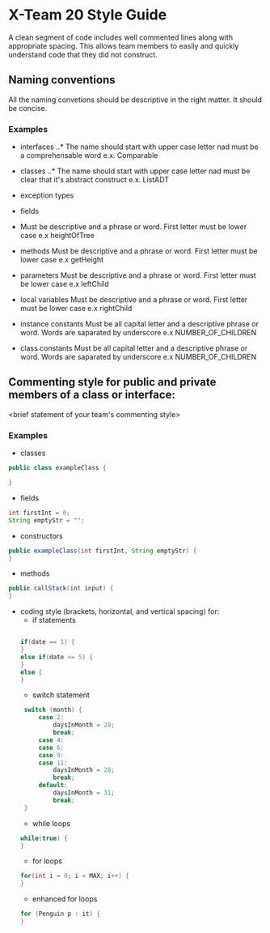 # X-Team 20 Style Guide

A clean segment of code includes well commented lines along with appropriate spacing. This allows team members to easily and quickly understand code that they did not construct.

## Naming conventions

All the naming convetions should be descriptive in the right matter. It should be concise. 

### Examples
* interfaces
..* The name should start with upper case letter nad must be a comprehensable word e.x. Comparable 
* classes
..* The name should start with upper case letter nad must be clear that it's abstract construct e.x. ListADT
* exception types
 
* fields
 * Must be descriptive and a phrase or word. First letter must be lower case e.x heightOfTree
* methods
 Must be descriptive and a phrase or word. First letter must be lower case e.x getHeight
* parameters
 Must be descriptive and a phrase or word. First letter must be lower case e.x leftChild
* local variables
 Must be descriptive and a phrase or word. First letter must be lower case e.x rightChild
* instance constants
 Must be all capital letter and a descriptive phrase or word. Words are saparated by underscore e.x NUMBER_OF_CHILDREN
* class constants
 Must be all capital letter and a descriptive phrase or word. Words are saparated by underscore e.x NUMBER_OF_CHILDREN
## Commenting style for public and private members of a class or interface:

<brief statement of your team's commenting style>

### Examples

* classes
```Java
public class exampleClass {

}
```
* fields
```Java
int firstInt = 0;
String emptyStr = "";
```
* constructors
```Java
public exampleClass(int firstInt, String emptyStr) {
}
```
* methods
```Java
public callStack(int input) {
}
```
* coding style (brackets, horizontal, and vertical spacing) for:
  * if statements
  ``` Java
  
  if(date == 1) {
  }
  else if(date <= 5) {
  }
  else {
  }
  ```
  * switch statement
   ``` Java
    switch (month) {
        case 2:
            daysInMonth = 28;
            break;
        case 4:
        case 6:
        case 9:
        case 11:
            daysInMonth = 28;
            break;
        default:
            daysInMonth = 31;
            break;
    }
    ```
  * while loops
  ```Java
  while(true) {
  }
  ```
  * for loops
  ```Java
  for(int i = 0; i < MAX; i++) {
  }
  ```
  * enhanced for loops
  ```Java
  for (Penguin p : it) {
  }
  ```
